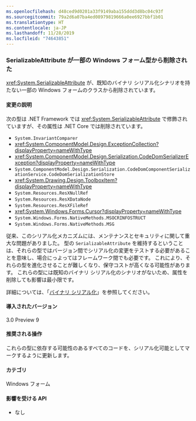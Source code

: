 ```yaml
---
ms.openlocfilehash: d48ced9d0201a33f9149aba155ddd3d8bc04c93f
ms.sourcegitcommit: 79a2d6a07ba4ed08979819666a0ee6927bbf1b01
ms.translationtype: HT
ms.contentlocale: ja-JP
ms.lasthandoff: 11/28/2019
ms.locfileid: "74643851"
---
```

### <a name="serializableattribute-removed-from-some-windows-forms-types"></a>SerializableAttribute が一部の Windows フォーム型から削除された

<xref:System.SerializableAttribute> が、既知のバイナリ シリアル化シナリオを持たない一部の Windows フォームのクラスから削除されています。

#### <a name="change-description"></a>変更の説明

次の型は .NET Framework では <xref:System.SerializableAttribute> で修飾されていますが、その属性は .NET Core では削除されています。

- `System.InvariantComparer`
- <xref:System.ComponentModel.Design.ExceptionCollection?displayProperty=nameWithType>
- <xref:System.ComponentModel.Design.Serialization.CodeDomSerializerException?displayProperty=nameWithType>
- `System.ComponentModel.Design.Serialization.CodeDomComponentSerializationService.CodeDomSerializationStore`
- <xref:System.Drawing.Design.ToolboxItem?displayProperty=nameWithType>
- `System.Resources.ResXNullRef`
- `System.Resources.ResXDataNode`
- `System.Resources.ResXFileRef`
- <xref:System.Windows.Forms.Cursor?displayProperty=nameWithType>
- `System.Windows.Forms.NativeMethods.MSOCRINFOSTRUCT`
- `System.Windows.Forms.NativeMethods.MSG`

従来、このシリアル化メカニズムには、メンテナンスとセキュリティに関して重大な問題がありました。 型の `SerializableAttribute` を維持するということは、それらの型ではバージョン間でシリアル化の変更をテストする必要があることを意味し、場合にっよってはフレームワーク間でも必要です。 これにより、それらの型を進化させることが難しくなり、保守コストが高くなる可能性があります。 これらの型には既知のバイナリ シリアル化のシナリオがないため、属性を削除しても影響は最小限です。

詳細については、「[バイナリ シリアル化](~/docs/standard/serialization/binary-serialization.md)」を参照してください。

#### <a name="version-introduced"></a>導入されたバージョン

3.0 Preview 9

#### <a name="recommended-action"></a>推奨される操作

これらの型に依存する可能性のあるすべてのコードを、シリアル化可能としてマークするように更新します。

#### <a name="category"></a>カテゴリ

Windows フォーム

#### <a name="affected-apis"></a>影響を受ける API

- なし

<!--

### Affected APIs

- Not detectable via API analysis

-->
